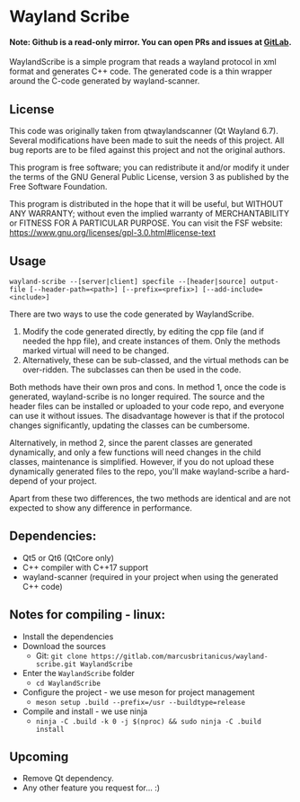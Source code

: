 # Wayland Scribe

#### Note: Github is a read-only mirror. You can open PRs and issues at [GitLab](https://gitlab.com/marcusbritanicus/wayland-scribe.git).

WaylandScribe is a simple program that reads a wayland protocol in xml format and generates C++ code. The generated code is a thin wrapper around
the C-code generated by wayland-scanner.

## License
This code was originally taken from qtwaylandscanner (Qt Wayland 6.7). Several modifications have been made to suit the needs of this project.
All bug reports are to be filed against this project and not the original authors.

This program is free software; you can redistribute it and/or modify it under the terms of the GNU General Public License, version 3 as published
by the Free Software Foundation.

This program is distributed in the hope that it will be useful, but WITHOUT ANY WARRANTY; without even the implied warranty of MERCHANTABILITY or
FITNESS FOR A PARTICULAR PURPOSE. You can visit the FSF website: https://www.gnu.org/licenses/gpl-3.0.html#license-text

## Usage
`wayland-scribe --[server|client] specfile --[header|source] output-file [--header-path=<path>] [--prefix=<prefix>] [--add-include=<include>]`

There are two ways to use the code generated by WaylandScribe.
1. Modify the code generated directly, by editing the cpp file (and if needed the hpp file), and create instances of them. Only the methods
   marked virtual will need to be changed.
2. Alternatively, these can be sub-classed, and the virtual methods can be over-ridden. The subclasses can then be used in the code.

Both methods have their own pros and cons.
In method 1, once the code is generated, wayland-scribe is no longer required. The source and the header files can be installed or uploaded to
your code repo, and everyone can use it without issues. The disadvantage however is that if the protocol changes significantly, updating the
classes can be cumbersome.

Alternatively, in method 2, since the parent classes are generated dynamically, and only a few functions will need changes in the child classes,
maintenance is simplified. However, if you do not upload these dynamically generated files to the repo, you'll make wayland-scribe a hard-depend
of your project.

Apart from these two differences, the two methods are identical and are not expected to show any difference in performance.

## Dependencies:
* Qt5 or Qt6 (QtCore only)
* C++ compiler with C++17 support
* wayland-scanner (required in your project when using the generated C++ code)

## Notes for compiling - linux:

- Install the dependencies
- Download the sources
  * Git: `git clone https://gitlab.com/marcusbritanicus/wayland-scribe.git WaylandScribe`
- Enter the `WaylandScribe` folder
  * `cd WaylandScribe`
- Configure the project - we use meson for project management
  * `meson setup .build --prefix=/usr --buildtype=release`
- Compile and install - we use ninja
  * `ninja -C .build -k 0 -j $(nproc) && sudo ninja -C .build install`


## Upcoming
* Remove Qt dependency.
* Any other feature you request for... :)
